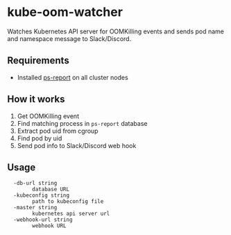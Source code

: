 # kube-oom-watcher

Watches Kubernetes API server for OOMKilling events and sends pod name and namespace message to Slack/Discord.

## Requirements

* Installed [ps-report](https://github.com/smpio/ps-report) on all cluster nodes

## How it works

1. Get OOMKilling event
2. Find matching process in `ps-report` database
3. Extract pod uid from cgroup
4. Find pod by uid
5. Send pod info to Slack/Discord web hook

## Usage

```
  -db-url string
    	database URL
  -kubeconfig string
    	path to kubeconfig file
  -master string
    	kubernetes api server url
  -webhook-url string
    	webhook URL
```
